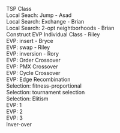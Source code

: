 TSP Class  
Local Seach: Jump - Asad  
Local Search: Exchange - Brian  
Local Search: 2-opt neightborhoods - Brian  
Construct EVP Individual Class - Riley  
EVP: insert - Bryce  
EVP: swap - Riley  
EVP: inversion - Rory  
EVP: Order Crossover  
EVP: PMX Crossover  
EVP: Cycle Crossover  
EVP: Edge Recombination  
Selection: fitness-proportional  
Selection: tournament selection  
Selection: Elitism  
EVP: 1  
EVP: 2  
EVP: 3  
Inver-over  
